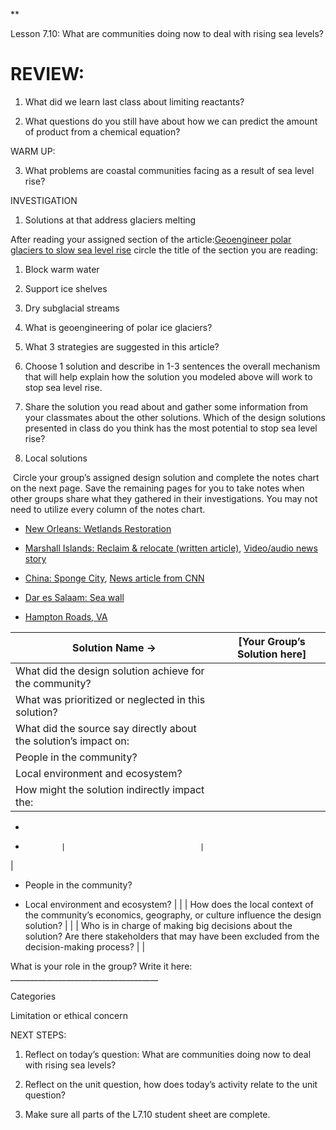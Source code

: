 **

Lesson 7.10: What are communities doing now to deal with rising sea levels?

  

# REVIEW: 

1.  What did we learn last class about limiting reactants? 
    

  
  

2.  What questions do you still have about how we can predict the amount of product from a chemical equation?
    

WARM UP: 

3.  What problems are coastal communities facing as a result of sea level rise? 
    
  

INVESTIGATION

1. Solutions at that address glaciers melting

After reading your assigned section of the article:[Geoengineer polar glaciers to slow sea level rise](https://drive.google.com/file/d/1rLBnwCzXssToRogfkSsgVv83kUMbWdEY/view?usp=sharing) circle the title of the section you are reading: 

1. Block warm water

2. Support ice shelves

3. Dry subglacial streams



1.  What is geoengineering of polar ice glaciers? 
    

  
  

2.  What 3 strategies are suggested in this article? 
    

  
  

3.  Choose 1 solution and describe in 1-3 sentences the overall mechanism that will help explain how the solution you modeled above will work to stop sea level rise. 
    

  
  

4.  Share the solution you read about and gather some information from your classmates about the other solutions. Which of the design solutions presented in class do you think has the most potential to stop sea level rise?
    

  
  
  
  

2. Local solutions

 Circle your group’s assigned design solution and complete the notes chart on the next page. Save the remaining pages for you to take notes when other groups share what they gathered in their investigations. You may not need to utilize every column of the notes chart. 

-   [New Orleans: Wetlands Restoration](http://mississippiriverdelta.org/this-wetland-restoration-project-will-help-keep-the-gulf-out-of-new-orleans/)
    
-   [Marshall Islands: Reclaim & relocate (written article)](https://www.nationalgeographic.com/environment/2018/11/rising-seas-force-marshall-islands-relocate-elevate-artificial-islands/), [Video/audio news story](https://www.pbs.org/newshour/show/marshall-islands-a-third-of-the-nation-has-left-for-the-us#transcript)
    
-   [China: Sponge City](https://www.youtube.com/watch?v=U37gst79pGc), [News article from CNN](https://www.cnn.com/2017/09/17/asia/china-sponge-cities/index.html)
    
-   [Dar es Salaam: Sea wall](https://www.scientificamerican.com/article/new-walls-aim-to-hold-back-rising-seas-off-tanzania/)
    
-   [Hampton Roads, VA](https://www.washingtonpost.com/national/health-science/hampton-roads-solution-to-stop-the-land-from-sinking-wastewater/2016/10/20/9537865a-8198-11e6-b002-307601806392_story.html)
    

  
  
  
| Solution Name →                                                  | [Your Group’s Solution here] |
| ---------------------------------------------------------------- | ---------------------------- |
| What did the design solution achieve for the community?          |                              |
| What was prioritized or neglected in this solution?              |                              |
| What did the source say directly about the solution’s impact on: |                              |
| People in the community?                                         |                              |
| Local environment and ecosystem?                                 |                              |
| How might the solution indirectly impact the:                    |                              |

*   
    
*             |                              |
| 

*   People in the community?
    
*   Local environment and ecosystem?                             |                              |
| How does the local context of the community’s economics, geography, or culture influence the design solution?                                     |                              |
| Who is in charge of making big decisions about the solution? Are there stakeholders that may have been excluded from the decision-making process? |                              |
  
  

  

What is your role in the group? Write it here: _____________________________________

Categories

Limitation or ethical concern

  

  

  

  

  

  

  

NEXT STEPS:

1.  Reflect on today’s question: What are communities doing now to deal with rising sea levels? 
    
2.  Reflect on the unit question, how does today’s activity relate to the unit question? 
    
3.  Make sure all parts of the L7.10 student sheet are complete.
    